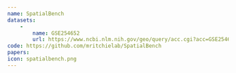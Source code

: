 ```yaml
---
name: SpatialBench
datasets:
    -
        name: GSE254652
        url: https://www.ncbi.nlm.nih.gov/geo/query/acc.cgi?acc=GSE254652
code: https://github.com/mritchielab/SpatialBench
papers:
icon: spatialbench.png
---
```

